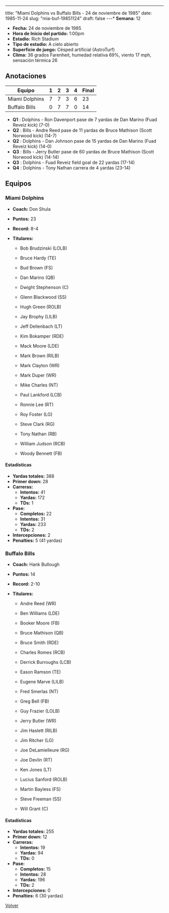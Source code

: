 ---
title: "Miami Dolphins vs Buffalo Bills - 24 de noviembre de 1985"
date: 1985-11-24
slug: "mia-buf-19851124"
draft: false
---* **Semana:** 12
* **Fecha:** 24 de noviembre de 1985
* **Hora de Inicio del partido:** 1:00pm
* **Estadio:** Rich Stadium
* **Tipo de estadio:** A cielo abierto
* **Superficie de juego:** Césped artificial (AstroTurf)
* **Clima:** 36 grados Farenheit, humedad relativa 69%, viento 17 mph, sensación térmica 26




## Anotaciones
| Equipo | 1 | 2 | 3 | 4 | Final |
|--------|---|---|---|---|-------|
| Miami Dolphins  | 7 | 7 | 3 | 6  | 23 |
| Buffalo Bills  | 0 | 7 | 7 | 0  | 14 |
* **Q1** : Dolphins - Ron Davenport pase de 7 yardas de Dan Marino (Fuad Reveiz kick) (7-0)
* **Q2** : Bills - Andre Reed pase de 11 yardas de Bruce Mathison (Scott Norwood kick) (14-7)
* **Q2** : Dolphins - Dan Johnson pase de 15 yardas de Dan Marino (Fuad Reveiz kick) (14-0)
* **Q3** : Bills - Jerry Butler pase de 60 yardas de Bruce Mathison (Scott Norwood kick) (14-14)
* **Q3** : Dolphins - Fuad Reveiz field goal de 22 yardas (17-14)
* **Q4** : Dolphins - Tony Nathan carrera de 4 yardas (23-14)


## Equipos


### Miami Dolphins
* **Coach:** Don Shula
* **Puntos:** 23
* **Record:** 8-4
* **Titulares:** 

  * Bob Brudzinski (LOLB) 

  * Bruce Hardy (TE) 

  * Bud Brown (FS) 

  * Dan Marino (QB) 

  * Dwight Stephenson (C) 

  * Glenn Blackwood (SS) 

  * Hugh Green (ROLB) 

  * Jay Brophy (LILB) 

  * Jeff Dellenbach (LT) 

  * Kim Bokamper (RDE) 

  * Mack Moore (LDE) 

  * Mark Brown (RILB) 

  * Mark Clayton (WR) 

  * Mark Duper (WR) 

  * Mike Charles (NT) 

  * Paul Lankford (LCB) 

  * Ronnie Lee (RT) 

  * Roy Foster (LG) 

  * Steve Clark (RG) 

  * Tony Nathan (RB) 

  * William Judson (RCB) 

  * Woody Bennett (FB) 

#### Estadísticas
* **Yardas totales:** 388
* **Primer down:** 28
* **Carreras:**
  * **Intentos:** 41
  * **Yardas:** 172
  * **TDs:** 1
* **Pase:**
  * **Completos:** 22
  * **Intentos:** 31
  * **Yardas:** 233
  * **TDs:** 2
* **Intercepciones:** 2
* **Penalties:** 5 (41 yardas)

### Buffalo Bills
* **Coach:** Hank Bullough
* **Puntos:** 14
* **Record:** 2-10
* **Titulares:** 

  * Andre Reed (WR) 

  * Ben Williams (LDE) 

  * Booker Moore (FB) 

  * Bruce Mathison (QB) 

  * Bruce Smith (RDE) 

  * Charles Romes (RCB) 

  * Derrick Burroughs (LCB) 

  * Eason Ramson (TE) 

  * Eugene Marve (LILB) 

  * Fred Smerlas (NT) 

  * Greg Bell (FB) 

  * Guy Frazier (LOLB) 

  * Jerry Butler (WR) 

  * Jim Haslett (RILB) 

  * Jim Ritcher (LG) 

  * Joe DeLamielleure (RG) 

  * Joe Devlin (RT) 

  * Ken Jones (LT) 

  * Lucius Sanford (ROLB) 

  * Martin Bayless (FS) 

  * Steve Freeman (SS) 

  * Will Grant (C) 

#### Estadísticas
* **Yardas totales:** 255
* **Primer down:** 12
* **Carreras:**
  * **Intentos:** 19
  * **Yardas:** 94
  * **TDs:** 0
* **Pase:**
  * **Completos:** 15
  * **Intentos:** 28
  * **Yardas:** 196
  * **TDs:** 2
* **Intercepciones:** 0
* **Penalties:** 6 (30 yardas)


[Volver](/historia/1985)
